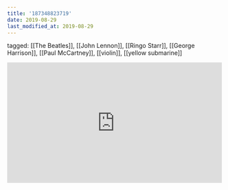 ```yaml
---
title: '187348823719'
date: 2019-08-29
last_modified_at: 2019-08-29
---
```

tagged: [[The Beatles]], [[John Lennon]], [[Ringo Starr]], [[George Harrison]], [[Paul McCartney]], [[violin]], [[yellow submarine]]
<iframe allow="accelerometer; autoplay; clipboard-write; encrypted-media; gyroscope; picture-in-picture" allowfullscreen="" frameborder="0" height="281" id="youtube_iframe" src="https://www.youtube.com/embed/HuS5NuXRb5Y?feature=oembed&amp;enablejsapi=1&amp;origin=https://safe.txmblr.com&amp;wmode=opaque" width="500"></iframe>
